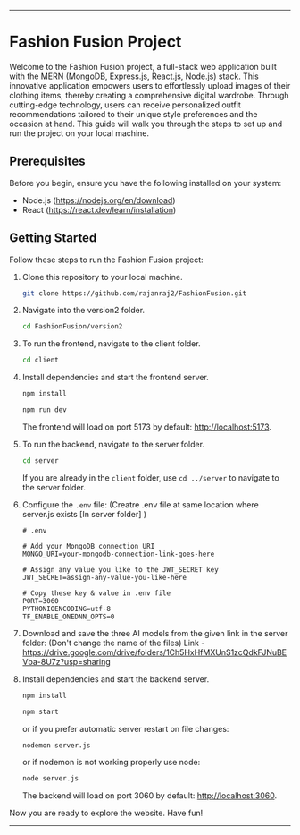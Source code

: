 
---

# Fashion Fusion Project

Welcome to the Fashion Fusion project, a full-stack web application built with the MERN (MongoDB, Express.js, React.js, Node.js) stack. This innovative application empowers users to effortlessly upload images of their clothing items, thereby creating a comprehensive digital wardrobe. Through cutting-edge technology, users can receive personalized outfit recommendations tailored to their unique style preferences and the occasion at hand. This guide will walk you through the steps to set up and run the project on your local machine.

## Prerequisites

Before you begin, ensure you have the following installed on your system:

- Node.js (https://nodejs.org/en/download)
- React (https://react.dev/learn/installation)

## Getting Started

Follow these steps to run the Fashion Fusion project:

1. Clone this repository to your local machine.

    ```bash
    git clone https://github.com/rajanraj2/FashionFusion.git
    ```

2. Navigate into the version2 folder.

    ```bash
    cd FashionFusion/version2
    ```
    

3. To run the frontend, navigate to the client folder.

    ```bash
    cd client
    ```

4. Install dependencies and start the frontend server.

    ```bash
    npm install
    ```

    ```bash
    npm run dev
    ```

    The frontend will load on port 5173 by default: [http://localhost:5173](http://localhost:5173).

5. To run the backend, navigate to the server folder.

    ```bash
    cd server
    ```

    If you are already in the `client` folder, use `cd ../server` to navigate to the server folder.


6. Configure the `.env` file: (Creatre .env file at same location where server.js exists [In server folder] )

    ```plaintext
    # .env

    # Add your MongoDB connection URI
    MONGO_URI=your-mongodb-connection-link-goes-here

    # Assign any value you like to the JWT_SECRET key
    JWT_SECRET=assign-any-value-you-like-here

    # Copy these key & value in .env file
    PORT=3060
    PYTHONIOENCODING=utf-8
    TF_ENABLE_ONEDNN_OPTS=0 
    ```

7. Download and save the three AI models from the given link in the server folder: (Don't change the name of the files)
    Link - https://drive.google.com/drive/folders/1Ch5HxHfMXUnS1zcQdkFJNuBEVba-8U7z?usp=sharing


8. Install dependencies and start the backend server.

    ```bash
    npm install
    ```

    ```bash
    npm start
    ```

    or if you prefer automatic server restart on file changes:

    ```bash
    nodemon server.js
    ```

    or if nodemon is not working properly use node:
    ```bash
    node server.js
    ```

    The backend will load on port 3060 by default: [http://localhost:3060](http://localhost:3060).

Now you are ready to explore the website. Have fun!

---
